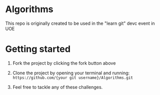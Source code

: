 # Algorithms
This repo is originally created to be used in the "learn git" devc event in UOE

# Getting started
1. Fork the project by clicking the fork button above

2. Clone the project by opening your terminal and running: ```https://github.com/{your git username}/Algorithms.git```

3. Feel free to tackle any of these challenges.
